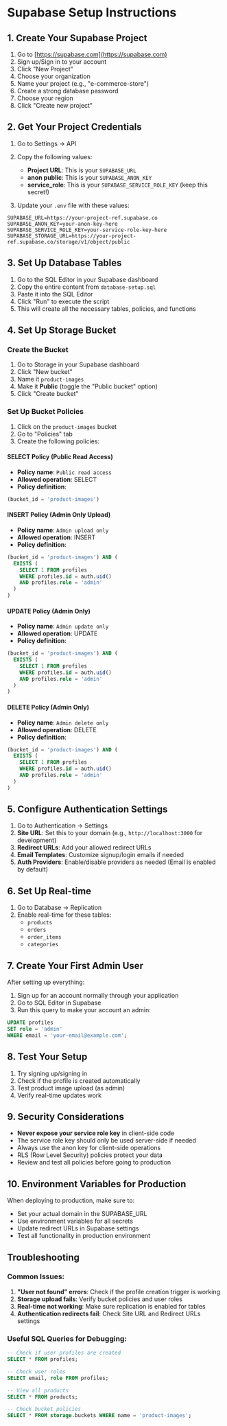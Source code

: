 # Supabase Setup Instructions

## 1. Create Your Supabase Project

1. Go to [https://supabase.com](https://supabase.com)
2. Sign up/Sign in to your account
3. Click "New Project"
4. Choose your organization
5. Name your project (e.g., "e-commerce-store")
6. Create a strong database password
7. Choose your region
8. Click "Create new project"

## 2. Get Your Project Credentials

1. Go to Settings → API
2. Copy the following values:
   - **Project URL**: This is your `SUPABASE_URL`
   - **anon public**: This is your `SUPABASE_ANON_KEY`
   - **service_role**: This is your `SUPABASE_SERVICE_ROLE_KEY` (keep this secret!)

3. Update your `.env` file with these values:
```env
SUPABASE_URL=https://your-project-ref.supabase.co
SUPABASE_ANON_KEY=your-anon-key-here
SUPABASE_SERVICE_ROLE_KEY=your-service-role-key-here
SUPABASE_STORAGE_URL=https://your-project-ref.supabase.co/storage/v1/object/public
```

## 3. Set Up Database Tables

1. Go to the SQL Editor in your Supabase dashboard
2. Copy the entire content from `database-setup.sql`
3. Paste it into the SQL Editor
4. Click "Run" to execute the script
5. This will create all the necessary tables, policies, and functions

## 4. Set Up Storage Bucket

### Create the Bucket
1. Go to Storage in your Supabase dashboard
2. Click "New bucket"
3. Name it `product-images`
4. Make it **Public** (toggle the "Public bucket" option)
5. Click "Create bucket"

### Set Up Bucket Policies
1. Click on the `product-images` bucket
2. Go to "Policies" tab
3. Create the following policies:

#### SELECT Policy (Public Read Access)
- **Policy name**: `Public read access`
- **Allowed operation**: SELECT
- **Policy definition**:
```sql
(bucket_id = 'product-images')
```

#### INSERT Policy (Admin Only Upload)
- **Policy name**: `Admin upload only`
- **Allowed operation**: INSERT
- **Policy definition**:
```sql
(bucket_id = 'product-images') AND (
  EXISTS (
    SELECT 1 FROM profiles 
    WHERE profiles.id = auth.uid() 
    AND profiles.role = 'admin'
  )
)
```

#### UPDATE Policy (Admin Only)
- **Policy name**: `Admin update only`
- **Allowed operation**: UPDATE
- **Policy definition**:
```sql
(bucket_id = 'product-images') AND (
  EXISTS (
    SELECT 1 FROM profiles 
    WHERE profiles.id = auth.uid() 
    AND profiles.role = 'admin'
  )
)
```

#### DELETE Policy (Admin Only)
- **Policy name**: `Admin delete only`
- **Allowed operation**: DELETE
- **Policy definition**:
```sql
(bucket_id = 'product-images') AND (
  EXISTS (
    SELECT 1 FROM profiles 
    WHERE profiles.id = auth.uid() 
    AND profiles.role = 'admin'
  )
)
```

## 5. Configure Authentication Settings

1. Go to Authentication → Settings
2. **Site URL**: Set this to your domain (e.g., `http://localhost:3000` for development)
3. **Redirect URLs**: Add your allowed redirect URLs
4. **Email Templates**: Customize signup/login emails if needed
5. **Auth Providers**: Enable/disable providers as needed (Email is enabled by default)

## 6. Set Up Real-time

1. Go to Database → Replication
2. Enable real-time for these tables:
   - `products`
   - `orders`
   - `order_items`
   - `categories`

## 7. Create Your First Admin User

After setting up everything:

1. Sign up for an account normally through your application
2. Go to SQL Editor in Supabase
3. Run this query to make your account an admin:
```sql
UPDATE profiles 
SET role = 'admin' 
WHERE email = 'your-email@example.com';
```

## 8. Test Your Setup

1. Try signing up/signing in
2. Check if the profile is created automatically
3. Test product image upload (as admin)
4. Verify real-time updates work

## 9. Security Considerations

- **Never expose your service role key** in client-side code
- The service role key should only be used server-side if needed
- Always use the anon key for client-side operations
- RLS (Row Level Security) policies protect your data
- Review and test all policies before going to production

## 10. Environment Variables for Production

When deploying to production, make sure to:
- Set your actual domain in the SUPABASE_URL
- Use environment variables for all secrets
- Update redirect URLs in Supabase settings
- Test all functionality in production environment

## Troubleshooting

### Common Issues:

1. **"User not found" errors**: Check if the profile creation trigger is working
2. **Storage upload fails**: Verify bucket policies and user roles
3. **Real-time not working**: Make sure replication is enabled for tables
4. **Authentication redirects fail**: Check Site URL and Redirect URLs settings

### Useful SQL Queries for Debugging:

```sql
-- Check if user profiles are created
SELECT * FROM profiles;

-- Check user roles
SELECT email, role FROM profiles;

-- View all products
SELECT * FROM products;

-- Check bucket policies
SELECT * FROM storage.buckets WHERE name = 'product-images';
```
